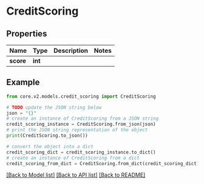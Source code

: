 # CreditScoring


## Properties

Name | Type | Description | Notes
------------ | ------------- | ------------- | -------------
**score** | **int** |  | 

## Example

```python
from core.v2.models.credit_scoring import CreditScoring

# TODO update the JSON string below
json = "{}"
# create an instance of CreditScoring from a JSON string
credit_scoring_instance = CreditScoring.from_json(json)
# print the JSON string representation of the object
print(CreditScoring.to_json())

# convert the object into a dict
credit_scoring_dict = credit_scoring_instance.to_dict()
# create an instance of CreditScoring from a dict
credit_scoring_from_dict = CreditScoring.from_dict(credit_scoring_dict)
```
[[Back to Model list]](../README.md#documentation-for-models) [[Back to API list]](../README.md#documentation-for-api-endpoints) [[Back to README]](../README.md)



